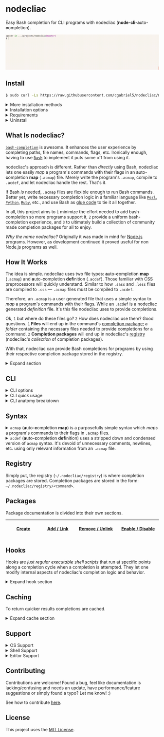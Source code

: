 # nodecliac

Easy Bash completion for CLI programs with nodecliac (**node**-**cli**-**a**uto-**c**ompletion).

<p align="center"><img src="./resources/images/nodecliac-completion.gif?raw=true" alt="nodecliac completion" title="nodecliac completion" width="auto"></p>

<!-- ##### Table of Contents

- [Install](#install-normal)
- [How It Works](#how-it-works)
- [Syntax](#syntax)
- [CLI](#cli)
- [Registry](#registry)
- [Hooks](#hooks)
- [Packages](#packages)
- [Support](#support)
- [Contributing](#contributing)
- [License](#license)
 -->

<a name="install-normal"></a>

## Install

<!-- Using `bash -s`: [https://stackoverflow.com/a/51854728] -->

```sh
$ sudo curl -Ls https://raw.githubusercontent.com/cgabriel5/nodecliac/master/install | bash -s && source ~/.bashrc
```

<!-- [https://stackoverflow.com/questions/17341122/link-and-execute-external-javascript-file-hosted-on-github] -->

<details><summary>More installation methods</summary>

<br>

**With** `curl` (_explicit defaults_):

```sh
$ sudo curl -Ls https://raw.githubusercontent.com/cgabriel5/nodecliac/master/install | bash -s -- --installer= --branch=master --rcfilepath=~/.bashrc && source ~/.bashrc
```

**With** `wget` (_defaults_):

```sh
$ sudo wget -qO- https://raw.githubusercontent.com/cgabriel5/nodecliac/master/install | bash -s && source ~/.bashrc
```

</details>

<details><summary>Installation options</summary>

<br>

- `--installer`: The installer to use. (default: `yarn` > `npm` > `binary`)
  - `yarn`: Uses [yarn](https://yarnpkg.com/en/) to install.
  - `npm`: Uses [Node.js](https://nodejs.org/en/)'s [npm](https://www.npmjs.com/get-npm) to install.
  - `binary`: Uses nodecliac's [Nim](https://nim-lang.org/) Linux/macOS CLI tools.
- `--branch`: An _existing_ nodecliac branch name to install. (default: `master`)
- `--rcfilepath`: `bashrc` file to install nodecliac to. (default: `~/.bashrc`)

</details>

<details>
  <summary>Requirements</summary>

<br>

- Node.js `8+`
  - Required if installing via `npm` or `yarn`.
- Perl `5+`
  - Runs needed Perl/Bash completion scripts.
  - Works in tandem with Bash shell scripts.
- Bash `4.3+`
  - Runs Bash completion scripts.
  - Works in tandem with Perl/Nim scripts.
  - `macOS`: Stock Bash is outdated (`v3.2`). Update via [Homebrew](https://brew.sh/) to [`v4.3+`](https://akrabat.com/upgrading-to-bash-4-on-macos/).
      </details>

<details><summary>Uninstall</summary>

<br>

```sh
$ nodecliac uninstall
```

If a custom rcfile path was used during install provide it again during uninstall.

```sh
$ nodecliac uninstall --rcfilepath=path/to/.bashrc
```

</details>

<!-- <details><summary>Download <a href="https://stackoverflow.com/a/4568323" target="_blank" rel="nofollow">specific branch</a></summary>

```sh
# yarn
$ yarn global add cgabriel5/nodecliac#BRANCH_NAME && nodecliac setup

# npm (requires sudo)
$ sudo npm i -g cgabriel5/nodecliac#BRANCH_NAME && nodecliac setup

# git
$ git clone -b BRANCH_NAME --single-branch https://github.com/cgabriel5/nodecliac.git
```

</details> -->

<a name="what-is-nodecliac"></a>

## What Is nodecliac?

[`bash-completion`](https://github.com/scop/bash-completion) is awesome. It enhances the user experience by completing paths, file names, commands, flags, etc. Ironically enough, having to use [`Bash`](https://www.gnu.org/software/bash/) to implement it puts some off from using it.

nodecliac's approach is different. Rather than _directly_ using Bash, nodecliac lets one easily _map_ a program's commands with their flags in an **a**uto-**c**ompletion **map** (`.acmap`) file. Merely write the program's `.acmap`, compile to `.acdef`, and let nodecliac handle the rest. That's it.

If Bash _is_ needed, `.acmap` files are flexible enough to run Bash commands. Better yet, write necessary completion logic in a familiar language like [`Perl`](https://www.perl.org/), [`Python`](https://www.python.org/), [`Ruby`](https://www.ruby-lang.org/en/), etc., and use Bash as [glue code](https://en.wikipedia.org/wiki/Scripting_language#Glue_languages) to tie it all together.

In all, this project aims to `1` minimize the effort needed to add bash-completion so more programs support it, `2` provide a uniform bash-completion experience, and `3` to ultimately build a collection of community made completion packages for all to enjoy.

_Why the name nodecliac?_ Originally it was made in mind for [Node.js](https://nodejs.org/en/) programs. However, as development continued it proved useful for non Node.js programs as well.

<a name="how-it-works"></a>

## How It Works

The idea is simple. nodecliac uses two file types: **a**uto-**c**ompletion **map** (`.acmap`) and **a**uto-**c**ompletion **def**inition (`.acdef`). Those familiar with CSS preprocessors will quickly understand. Similar to how `.sass` and `.less` files are compiled to `.css` &mdash; `.acmap` files must be compiled to `.acdef`.

Therefore, an `.acmap` is a user generated file that uses a simple syntax to _map_ a program's commands with their flags. While an `.acdef` is a nodecliac generated _definition_ file. It's this file nodecliac uses to provide completions.

Ok, `1` but where do these files go? `2` How does nodecliac use them? Good questions. `1` **Files** will end up in the command's [completion package](./docs/packages/creating.md); a _folder_ containing the necessary files needed to provide completions for a command. `2` **Completion packages** will end up in nodecliac's [registry](#registry) (nodecliac's _collection_ of completion packages).

With that, nodecliac can provide Bash completions for programs by using their respective completion package stored in the registry.

<details><summary>Expand section</summary>

<p align="center"><img src="./docs/diagrams/nodecliac_diagram.png?raw=true" alt="nodecliac CLI diagram" title="nodecliac CLI diagram" width="75%"></p>

With the program's [completion package created](https://github.com/cgabriel5/nodecliac/blob/docs/docs/packages/creating.md) and stored in the [registry](#registry) the following is possible:

1. **<kbd>Tab</kbd> key pressed**: Bash completion invokes nodecliac's completion function for the program.

2. **CLI input analysis**: Input is parsed for commands, flags, positional arguments, etc.

3. `.acdef` **lookup**: The program's `.acdef` is compared against the CLI input to return possible completions.

_Complete details/events are oversimplified and condensed to get the main points across._

</details>

<a name="cli"></a>

## CLI

<details>
  <summary>CLI options</summary>

###### Commands:

- Main:
  - [`make`](#cli-command-make)
  - [`format`](#cli-command-format)
- Helper:
  - [`cache`](#cli-command-cache)
  - [`setup`](#cli-command-setup)
  - [`status`](#cli-command-status)
  - [`uninstall`](#cli-command-uninstall)
  - [`print`](#cli-command-print)
  - [`registry`](#cli-command-registry)
- Package:
  - [`add`](#cli-command-add)
  - [`remove`](#cli-command-remove)
  - [`link`](#cli-command-link)
  - [`unlink`](#cli-command-unlink)
  - [`enable`](#cli-command-enable)
  - [`disable`](#cli-command-disable)

---

<a name="cli-command-make"></a>

<b><i>make</i></b>

> Compile `.acdef`.

- `--source=`: (**required**): Path to `.acmap` file.
- `--print`: Log output to console.

###### Usage

```sh
$ nodecliac make --source path/to/program.acmap # Compile .acmap file to .acdef.
```

<details><summary>Test/debugging flags (internal)</summary>

- `--trace`: Trace parsers (_for debugging_).
- `--test`: Log output without file headers (_for tests_).

</details>

---

<a name="cli-command-format"></a>

<b><i>format</i></b>

> Format (prettify) `.acmap` file.

- `--source=`: (**required**): Path to `.acmap` file.
- `--strip-comments`: Remove comments when formatting.
- `--indent="(s|t):Number"`: Formatting indentation string:
  - `s` for spaces or `t` for tabs followed by amount-per-indentation level.
    - `t:1`: Use 1 tab per indentation level (_default_).
    - `s:2`: Use 2 spaces per indentation level.
- `--print`: Log output to console.

###### Usage

```sh
# Prettify using 2 spaces per indentation level and print output.
$ nodecliac format --source path/to/program.acmap --print --indent "s:2"
```

<details><summary>Test/debugging flags (internal)</summary>

- `--trace`: Trace parsers (_for debugging_).
- `--test`: Log output without file headers (_for tests_).

</details>

---

<a name="cli-command-cache"></a>

<b><i>cache</i></b>

> Interact with nodecliac's [cache system](#caching).

- `--clear`: Clears cache.
- `--level=<level>`:
  - _Without_ argument it prints the current cache level.
  - _With_ argument it sets cache level to provide level.
    - Levels: `0`, `1`, `2`

###### Usage

```sh
$ nodecliac cache --clear # Clear cache.
$ nodecliac cache --level # Print cache level.
$ nodecliac cache --level 1 # Set cache level to 1.
```

---

<a name="cli-command-setup"></a>

<b><i>setup</i></b>

> Setup nodecliac.

- `--force`: (**required** _if nodecliac is already setup)_: Overwrites old nodecliac setup and installs anew.
- `--rcfilepath`: By default `~/.bashrc` is used. If another rcfile should be used provide its path.
- **Note**: Setup appends `ncliac=~/.nodecliac/src/main/init.sh; [ -f "$ncliac" ] && . "$ncliac";` to rcfile.

###### Usage

```sh
$ nodecliac setup # Setup nodecliac.
```

---

<a name="cli-command-status"></a>

<b><i>status</i></b>

> Returns status of nodecliac (enabled or disabled).

- `--enable`: Enables nodecliac.
- `--disable`: Disables nodecliac.

###### Usage

```sh
$ nodecliac status # Get nodecliac's status.
$ nodecliac status --enable # Enable nodecliac.
$ nodecliac status --disable # Disable nodecliac.
```

---

<a name="cli-command-uninstall"></a>

<b><i>uninstall</i></b>

> Uninstalls nodecliac.

- `--rcfilepath`: Path of rcfile used in setup to remove changes from.

###### Usage

```sh
$ nodecliac uninstall # Remove nodecliac.
```

---

<a name="cli-command-print"></a>

<b><i>print</i></b>

> Print acmap/def file contents for files in registry.

- `--command=`: Name of command (uses available packages in registry).
- **Note**: Command is rather pointless and is primarily used to showcase `command-string`s.

###### Usage

```sh
$ nodecliac print --command=<command> # Print .acdef for given command.
```

---

<a name="cli-command-registry"></a>

<b><i>registry</i></b>

> Lists packages in [registry](#registry).

- _No arguments_

###### Usage

```sh
$ nodecliac registry # Print packages in registry.
```

---

<a name="cli-command-add"></a>

<b><i>add</i></b>

> Adds package to registry.

- _No arguments_
- **Note**: Must be run in package root.

###### Usage

```sh
$ nodecliac add # Copies cwd folder (completion package) to registry.
```

---

<a name="cli-command-remove"></a>

<b><i>remove</i></b>

> Removes package(s) from registry.

- Takes n-amount of package names as arguments.
- `--all`: Removes all packages in registry.

###### Usage

```sh
$ nodecliac remove # Removes cwd folder (completion package) from registry.
$ nodecliac remove --all # Removes all packages from registry.
```

---

<a name="cli-command-link"></a>

<b><i>link</i></b>

> Creates soft [symbolic](https://linuxize.com/post/how-to-create-symbolic-links-in-linux-using-the-ln-command/) link of package in registry.

- _No arguments_
- **Note**: Must be run in package root.
- For use when developing a completion package.

###### Usage

```sh
$ nodecliac link # Symlinks cwd folder (completion package) to registry.
```

---

<a name="cli-command-unlink"></a>

<b><i>unlink</i></b>

> Alias to [`remove`](#cli-command-remove) command.

- See [`remove`](#cli-command-remove) command.

###### Usage

```sh
$ nodecliac unlink # Removes cwd folder (completion package) from registry.
$ nodecliac unlink --all # Removes all packages from registry.
```

---

<a name="cli-command-enable"></a>

<b><i>enable</i></b>

> Enables completions for package(s).

- Takes n-amount of package names as arguments.
- `--all`: Enables all packages in registry.

###### Usage

```sh
$ nodecliac enable # Enables disabled package(s).
$ nodecliac enable --all # Enables all disabled packages.
```

---

<a name="cli-command-disable"></a>

<b><i>disable</i></b>

> Disables completions for package(s).

- Takes n-amount of package names as arguments.
- `--all`: Disables all packages in registry.

###### Usage

```sh
$ nodecliac disable # Disables enabled package(s).
$ nodecliac disable --all # Disables all enabled packages.
```

---

</details>

<details><summary>CLI quick usage</summary>

#### Compile `.acmap` files to `.acdef`.

```sh
$ nodecliac make --source path/to/program.acmap
```

#### Prettify `.acmap` file

```sh
# Prettify using 2 spaces per indentation level and print output.
$ nodecliac format --source path/to/program.acmap --print --indent "s:2"
```

</details>

<details><summary>CLI anatomy breakdown</summary>

<br>

nodecliac assumes following CLI program [design](http://programmingpractices.blogspot.com/2008/04/anatomy-of-command-line.html) pathway:

- `program-name` → [`subcommands`](https://github.com/mosop/cli/wiki/Defining-Subcommands) → `short-flags`/`long-flags` → `positional-parameters`

```
$ program [subcommand ...] [-a | -b] [--a-opt <Number> | --b-opt <String>] [file ...]
  ^^^^^^^  ^^^^^^^^^^^^^^   ^^^^^^^   ^^^^^^^^^^^^^^^^^^^^^^^^^^^^^^^^^^^   ^^^^^^^^
     |            \             \                      |                   /
  CLI program's   Program        Program          Program long     Program's (flag-less)
  command.        subcommands.   short flags.     flags.           positional parameters.
```

</details>

<a name="syntax"></a>

## Syntax

<details>
  <summary><code>acmap</code> (<b>a</b>uto-<b>c</b>ompletion <b>map</b>) is a purposefully simple syntax which <i>maps</i> a program's commands to their flags in <code>.acmap</code> files.</summary>

###### Constructs:

- [Comments](#syntax-comments)
- [Settings](#syntax-settings)
- [Variables](#syntax-variables)
- [Command Chains](#syntax-cc)
- [Flags](#syntax-flags)

<a name="syntax-comments"></a>

#### Comments

- Comments begin with a number-sign (<code>#</code>) and continue to the end of the line.
- Whitespace indentation can precede a comment.
- Comments _must_ be on their _own_ line.
- Multi-line and trailing comments are _not_ supported.

```acmap
# This is a comment.
    # Whitespace can precede comment.
```

<a name="syntax-settings"></a>

#### Settings

- Settings begin with an at-sign (`@`) followed by the setting name.
- Setting values are assigned with `=` followed by the setting value.
- Any amount of whitespace before and after `=` is allowed.
- Whitespace indentation can precede a setting declaration.
- **Note**: Settings can be declared _anywhere_ within your `.acmap` file.
  - However, it's best if declared at the start of file to quickly spot them.

```acmap
# Available settings.
@compopt   = "default"
@filedir   = ""
@disable   = false
@placehold = true
```

###### Available Settings:

- `@compopt`: The [`comp-option`](https://gerardnico.com/lang/bash/edition/complete#o_comp-option) ([`-o`](https://www.thegeekstuff.com/2013/12/bash-completion-complete/)) value to provide bash-completion's [`complete`](https://www.gnu.org/software/bash/manual/html_node/Programmable-Completion-Builtins.html#Programmable-Completion-Builtins) function.
  - Values: `false` (no value), `true` (default: `false`)
- `@filedir`: The pattern to provide bash-completion's [`_filedir`](https://github.com/gftg85/bash-completion/blob/bb0e3a1777e387e7fd77c3abcaa379744d0d87b3/bash_completion#L549) function.
  - Values: A string value (i.e. `"@(pdf)"`). (default: `""`)
  - `_filedir` resources: [\[1\]](https://unix.stackexchange.com/a/463342), [\[2\]](https://unix.stackexchange.com/a/463336), [\[3\]](https://github.com/scop/bash-completion/blob/master/completions/java), [\[4\]](https://stackoverflow.com/a/23999768), [\[5\]](https://unix.stackexchange.com/a/190004), [\[6\]](https://unix.stackexchange.com/a/198025)
- `@disable`: Disables bash-completion for command.
  - Values: `false`, `true` (default: `false`)
- `@placehold`: Placehold long `.acdef` rows to provide faster file lookups.
  - Values: `false`, `true` (default: `false`)
  - **Note**: Used only when compiling `.acdef` files.

<a name="syntax-variables"></a>

#### Variables

- Variables begin with a dollar-sign (`$`) followed by the variable name.
- Variable name _must_ start with an underscore (`_`) or a letter (`a-zA-Z`).
- Variable values are assigned with `=` followed by the variable value.
- A variable's value must be enclosed with quotes.
- Any amount of whitespace before and after `=` is allowed.
- Whitespace indentation can precede a variable declaration.
- **Note**: Variables can be declared _anywhere_ within your `.acmap`.

```acmap
$scriptpath = "~/path/to/script1.sh"
$scriptpath="~/path/to/script2.sh"
$scriptpath    =   "~/path/to/script3.sh"

# Note: `$scriptpath` gets declared 3 times.
# It's final value is: "~/path/to/script3.sh"
```

<details>
  <summary>Variable Interpolation</summary>

#### Variable Interpolation

- Variables are intended to be used inside quoted strings.
- Interpolation has the following structure:
  - Start with `${` and close with `}`.
  - Any amount of space between opening/closing syntax is allowed.
  - The string between the closing/starting syntax is the variable name.

```acmap
$mainscript = "~/.nodecliac/registry/yarn/init.sh"

yarn.remove = default $("${mainscript} remove")
yarn.run = default $("${mainscript} run")
```

</details>

<a name="syntax-cc"></a>

#### Command Chains

- Commands/subcommands should be viewed as chains which read from left to right.
- They start with the CLI program's name, are followed by any commands/subcommands, and are dot (`.`) delimited.
- If a (sub)command happens to use a dot then simply escape the dot. Non escaped dots will be used as delimiters.
- Whitespace indentation can precede a command chain.

**Example**: Say the CLI program `program` has two commands `install` and `uninstall`. It's `.acmap` will be:

```acmap
program.install
program.uninstall
```

<details>
  <summary>Command default documentation</summary>

#### Command Chain Default

A command chain's `default` `command-string` (a runable shell command string) can be used to dynamically generate auto-completion items. This `command-string` is run when no completion items (commands/flags) are returned. Think of it as a fallback.

- Start by using the keyword `default` followed by a whitespace character.
- Follow that with the `command-string`:
  - A command string is denoted with starting `$(` and closing `)`.
  - The string between the closing/starting syntax is the `command-string`.
  - **Example**: `default $("./path/to/script.sh arg1 arg2")`

<details><summary>Command-string example</summary>

<br>

For example, say we are implementing an `.acmap` file for the dependency manager [yarn](https://yarnpkg.com/en/) and would like to return the names of installed packages when removing a package (i.e.`$ yarn remove...`). Essentially, we want to extract the `package.json`'s `dependency` and `devDependency` entries and supply them to nodecliac. Using a `command-string` one can run a script/shell command to do just that.

```acmap
yarn.remove = [
  # The command will run on '$ yarn remove [TAB]'. The script 'script.sh' should contain the
  # logic needed to parse package.json to return the installed (dev)dependency package names.
  default $("~/.nodecliac/registry/yarn/script.sh")
]
```

</details>

<details>
  <summary>Command-string escaping</summary>

<hr></hr>

#### Varying Levels Of Escaping.

- **Level 0**: Hypothetical `script.sh` with the following contents. _No extra escaping when running a script._

```sh
for f in ~/.nodecliac/registry/yarn/hooks/*.*; do
  [[ "${f##*/}" =~ ^(pre-parse)\.[a-zA-Z]+$ ]] && echo "$f"
done
```

- **Code Breakdown**

  - The code will loop over the `~/.nodecliac/registry/yarn/hooks` directory.
  - File names matching the pattern (`^(pre-parse).[a-zA-Z]+$`) will print to console.

- **Level 1**: If `bash` is one's default shell, copy/paste and run this one-liner in a Terminal:

```bash
for f in ~/.nodecliac/registry/yarn/hooks/*.*; do [[ "${f##*/}" =~ ^(pre-parse)\.[a-zA-Z]+$ ]] && echo "$f"; done
```

- **Level 2**: Now say we want to run the same line of code via `bash -c`. Run the following in a Terminal:

```bash
bash -c "for f in ~/.nodecliac/registry/yarn/hooks/*.*; do [[ \"\${f##*/}\" =~ ^(pre-parse)\\.[a-zA-Z]+$ ]] && echo \"\$f\"; done;"
```

- **Level 3**: How about using `Perl` to run `bash -c` to execute the command?

```bash
perl -e 'print `bash -c "for f in ~/.nodecliac/registry/yarn/hooks/*.*; do [[ \\\"\\\${f##*/}\\\" =~ ^(pre-parse)\\.[a-zA-Z]+\$ ]] && echo \"\\\$f\"; done;"`';
```

As shown, the more programs involved the more escaping required due to the string being passed from program to program. Escaping can get cumbersome. If so, running the code from a file will be the easiest alternative.

**Example**: Command-string escaping.

Now let's make a `command-string` to print all `.acdef` file names (without extension) in the nodecliac registry:

```bash
$ s="";for f in ~/.nodecliac/registry/*/*.acdef; do s="$s$f\n"; done; echo -e "$s" | LC_ALL=C perl -ne "print \"\$1\n\" while /(?! \/)([^\/]*)\.acdef$/g"
```

Using the following `.acmap` contents the `command-string` would be the following:

- **Note**: Ensure the `|` and `\` characters are escaped.

```acmap
# The escaped command-string.
$cmdstr = 's="";for f in ~/.nodecliac/registry/*/*.acdef; do s="$s$f\\n"; done; echo -e "$s" \| LC_ALL=C perl -ne "print \"\$1\\n\" while /(?! \\/)([^\\/]*)\\.acdef$/g"'

nodecliac.print = --command=$('${cmdstr}')
```

Compiling to `.acdef`, an `.acdef` file with the following contents will be generated:

```acdef
# DON'T EDIT FILE —— GENERATED: Mon Mar 02 2020 14:15:13 (1583187313)

 --
.print --command=|--command=$('s="";for f in ~/.nodecliac/registry/*/*.acdef; do s="$s$f\\n"; done; echo -e "$s" \| LC_ALL=C perl -ne "print \"\$1\\n\" while /(?! \\/)([^\\/]*)\\.acdef$/g"')
```

<hr></hr>

</details>

#### Ignoring Options

Letting the completion engine know an option should be ignored (not displayed) is simple. Merely prefix the option with an exclamation-mark (`!`). This is meant to be used when an option has already been used and therefore doesn't need to be shown again as a possible completion item.

**Note**: For more information about `command-string`s take a look at `acmap Syntax > Flags > Flag Variants > Flags (dynamic values)`. The section contains more details for `command-string`s like special character escaping caveats, dynamic/static arguments, and examples with their breakdowns. Keep in mind that the section uses the term `command-flag` due it being used for flags but `command-flag` and `command-string` are effectively the same thing — _just a runable shell command string_. The naming (`command-{string|flag}`) is based on its application (i.e. for command-chains or flags).

</details>

<a name="syntax-flags"></a>

#### Flags

To define flags we need to extend the [command chain](#command-chains) syntax.

- Flags are wrapped with `= [` and a closing `]`.
- The `= [` must be on the same line of the command chain.
- The closing `]` must be on its own line and man have any amount of indentation.

Building on the [command chain](#command-chains) section example, say the `install` command has the flags: `destination/d` and `force/f`. Code can be updated to:

```acmap
program.install = [
  --destination
  -d
  --force
  -f
]
program.uninstall
```

<details>
  <summary>Flag variants</summary>

#### Flags (user input)

- If flag requires user input append `=` to the flag.

```acmap
program.command = [
  --flag=
]
```

#### Flags (boolean)

- If flag is a switch (boolean) append a `?` to the flag to let the completion engine know the flag doesn't require value completion.

```acmap
program.command = [
  --flag?
]
```

#### Flags (multi-flag)

- Sometimes a flag can be supplied multiple times.
- Let the completion engine know this by using the multi-flag indicator `*`.

```acmap
program.command = [
  # Allow user to provide multiple file paths.
  --file=*

  # Hard-coded values.
  --colors=*(red green yellow)
]
```

#### Flags Values (one liner)

- This method should be used when the flag value list can be kept to a single line.
- **Note**: Values must be delimited with spaces.
- **Note**: When a flag has many values a [long form list](#flags-values-long-form) should be used for clarities sake.

```acmap
program.command = [
  # Supply 1, "2", false, 4 as hard-coded values.
  --flag=(1 "2" false 4)

  # If multiple values can be supplied to program use the multi-flag indicator '*'.
  # This allows --flag to be used multiple times until all values have been used.
  --flag=*(1 "2" false 4)
]
```

<a name="flags-values-long-form"></a>

#### Flags Values (long form)

- Flag long form lists are wrapped with starting `=(` and a closing `)`.
- The `=(` must be on the same line as the flag.
- The closing `)` must be on its own line and man have any amount of indentation.
- A flag value option starts with <code>- </code> (a hyphen + a space) followed by the value.
- Any amount of whitespace indentation can precede the flag value option <code>- </code> sequence.

```acmap
program.command = [
  --flag=(
    - 1
    - "2"
    - false
    - 4
  )

  # Allow flag to be used multiple times.
  --flag=*(
    - 1
    - "2"
    - false
    - 4
  )
]
program.uninstall
```

#### Flags (dynamic values)

Sometimes static values are not enough so a `command-flag` can be used. A `command-flag` is just a runnable shell command.

`command-flag` syntax:

- Begins with starting `$(`, followed by command, and ends with closing `)`.
- Output: a newline (`\n`) delimited list is expected.
  - Each completion item should be on its own line.
- Example: `$("cat ~/colors.text")`
- **Note**: Command must be quoted (double or single).

_static_ or _dynamic_ arguments may be provided.

- Example: `$("cat ~/colors.text", "!red", $"cat ~/names.text")`:
  - This provides the _static_ `!red` and _dynamic_ `cat ~/names.text` arguments.
  - `!red` will be argument `0` and the output of `cat ~/names.text` will be argument `1`.
- **Note**: _dynamic_ arguments must be dollar-sign prefixed (`$`).

**Escaping**: `$` and `|` are used internally so require escaping when used.

- `--flag=$("echo \$0-\$1", $"echo 'john'", "doe")`:
  - The `$`s in the command are escaped.
- `--flag=$("nodecliac registry \| grep -oP \"(?<=─ )([-a-z]*)\"")`:
  - The `|` gets escaped here.
  - **Note**: Inner quotes are also escaped like one would on the command-line.

**Example**: Showcases _dynamic_ and _static_ values.

```acmap
program.command = [
  # '*' denotes the flag is a multi-flag.
  --flag=*
  --flag=(
    - index.js
    - ':task:js'
    - "some-thing"
    # Dynamic values get combined with hard-coded values.
    - $("cat ~/values.text")
  )

  # Same as above.
  --flag=*(
    - index.js
    - ':task:js'
    - "some-thing"
    - $("cat ~/values.text")
  )
]
program.uninstall
```

</details>

</details>

<details>
  <summary><code>acdef</code> (<b>a</b>uto-<b>c</b>ompletion <b>def</b>inition) uses a stripped down and condensed version of <code>acmap</code> syntax. It's devoid of unnecessary comments, newlines, etc. using only relevant information from an <code>.acmap</code> file.</summary>

###### Constructs:

- [Header](#syntax-header)
- [Command/Flags](#syntax-command-flags)
- [Command Fallbacks](#syntax-command-fallbacks)
- [Placeholders](#syntax-placeholders)

#### `.acdef` Anatomy

The following example `.acdef` will be used to explain how to read `.acdef` files.

```acdef
# DON'T EDIT FILE —— GENERATED: Mon Mar 02 2020 14:15:13 (1583187313)

 --cache-folder|--check-files|--cwd|--disable-pnp
.access --
.add --audit|--dev|--exact|--ignore-workspace-root-check|--optional|--peer|--tilde
.autoclean --force|--init
.bin --
.cache --
.upgrade --caret|--exact|--latest|--pattern|--scope|--tilde
.why --
.workspace --
.workspaces --
.workspaces.info --
.workspaces.run --

.upgrade default $("~/.nodecliac/registry/command/scripts/init.sh upgrade")
.why default $("command list --depth=0 \| perl -wln -e \"/(?! ─ )([-\/_.@(?)a-zA-Z0-9]*)(?=\@)/ and print $&;\"")
.workspace default $("~/.nodecliac/registry/command/scripts/init.sh workspace")
.workspaces.run default $("~/.nodecliac/registry/command/scripts/init.sh run")
```

<a name="syntax-header"></a>

#### Header

- The first line is the file's header.
- It is the only comment in the document.
- It contains a warning to not modify the file and the file's creation information.

```acdef
# DON'T EDIT FILE —— GENERATED: Mon Mar 02 2020 14:15:13 (1583187313)

...
```

<a name="syntax-command-flags"></a>

#### Commands/Flags

- The following section contains the command-chains and their respective flags.
- Each line represents a _row_ which starts with the command chain and is followed by a single space.
- Whatever comes after the single space are the command's flags.
  - Flags are delimited by pipe (`|`) characters.
- Rows that do not have flags will contain two hyphens (`--`) after the single space character.

```acdef
...

 --cache-folder|--check-files|--cwd|--disable-pnp
.access --
.add --audit|--dev|--exact|--ignore-workspace-root-check|--optional|--peer|--tilde
.autoclean --force|--init
.bin --
.cache --
.upgrade --caret|--exact|--latest|--pattern|--scope|--tilde
.why --
.workspace --
.workspaces --
.workspaces.info --
.workspaces.run --

...
```

**Note**: Command chain lines, lines starting with a single space or a dot (`.`) character, have the program's name removed.
For example, the line `.workspaces.run --` can be viewed as `command.workspaces.run --`.

<a name="syntax-command-fallbacks"></a>

#### Command Fallbacks

- The bottom section of an `.acdef` file will contain any command chain fallbacks.

```acdef
...

.upgrade default $("~/.nodecliac/registry/command/scripts/init.sh upgrade")
.why default $("command list --depth=0 \| perl -wln -e \"/(?! ─ )([-\/_.@(?)a-zA-Z0-9]*)(?=\@)/ and print $&;\"")
.workspace default $("~/.nodecliac/registry/command/scripts/init.sh workspace")
.workspaces.run default $("~/.nodecliac/registry/command/scripts/init.sh run")
```

<a name="syntax-placeholders"></a>

#### Placeholders

- Depending how complex an `.acmap` is sometimes placeholders are needed. They are used internally to speed up reading, what would otherwise be large, `.acdef` files.
- Placeholder syntax:
  - Begin with `--p#` and are followed by a fixed number of hexadecimal characters.
  - **Example**: `--p#d2eef1`

The following example `.acdef` showcase placeholders.

```acdef
# DON'T EDIT FILE —— GENERATED: Thu Apr 09 2020 10:4:22 (1586451862)

 --help|--version
.buildIndex --p#07d43e
.c --p#07d43e
.cc --p#07d43e
.check --p#07d43e
.compile --p#07d43e
.compileToC --p#07d43e
.compileToCpp --p#07d43e
.compileToOC --p#07d43e
.cpp --p#07d43e
.ctags --p#07d43e
.doc --p#07d43e
.doc2 --p#07d43e
.dump --p#07d43e
.e --p#07d43e
.genDepend --p#07d43e
.js --p#07d43e
.jsondoc --p#07d43e
.objc --p#07d43e
.rst2html --p#07d43e
.rst2tex --p#07d43e
```

</details>

<a name="registry"></a>

## Registry

Simply put, the registry (`~/.nodecliac/registry`) is where completion packages are stored. Completion packages are stored in the form: `~/.nodecliac/registry/<command>`.

<a name="packages"></a>

## Packages

Package documentation is divided into their own sections.

<!-- Table formatting hack: [https://stackoverflow.com/a/51701842] -->

| <img width=220/> <br /> [Create](/docs/packages/creating.md) <img width=220/> | <img width=220/> <br /> [Add / Link](/docs/packages/adding.md) <img width=220/> | <img width=220/> <br /> [Remove / Unlink](/docs/packages/removing.md) <img width=220/> | <img width=220/> <br /> [Enable / Disable](/docs/packages/state.md) <img width=220/> |
| ----------------------------------------------------------------------------- | ------------------------------------------------------------------------------- | -------------------------------------------------------------------------------------- | ------------------------------------------------------------------------------------ |


<a name="hooks"></a>

## Hooks

Hooks are _just regular executable shell scripts_ that run at specific points along a completion cycle when a completion is attempted. They let one modify internal aspects of nodecliac's completion logic and behavior.

<details><summary>Expand hook section</summary>

#### Available Hooks

1. `hooks/pre-parse.sh`: Modifies select initialization variables before running [completion script](/src/scripts/ac).

#### `hooks/` Directory

In the command's completion package create a `hooks/` directory. All hook scripts will be stored here.

```sh
<command>/
  ├── <command>.acmap
  ├── <command>.acdef
  ├── .<command>.config.acdef
  └── hooks/
```

#### Environment Variables

Hook scripts are provided parsing information via environment variables.

<details><summary>Bash provided variables but exposed by nodecliac</summary>

<br>

- `NODECLIAC_COMP_LINE`: Original (unmodified) CLI input.
- `NODECLIAC_COMP_POINT`: Caret index when <kbd>Tab</kbd> key was pressed.

</details>

<details><summary>nodecliac provided variables</summary>

<br>

- `NODECLIAC_MAIN_COMMAND`: The command auto completion is being performed for.
- `NODECLIAC_COMMAND_CHAIN`: The parsed command chain.
- `NODECLIAC_LAST`: The last parsed word item.
  - **Note**: Last word item could be a _partial_ word item.
    - This happens when the <kbd>Tab</kbd> key gets pressed _within_ a word item. For example, take the following input:`$ program command`. If the<kbd>Tab</kbd> key was pressed like so: <code>\$ program comm<kbd>Tab</kbd>and</code>, the last word item is `comm`. Thus a _partial_ word with a remainder string of `and`. Resulting in finding completions for `comm`.
- `NODECLIAC_PREV`: The word item preceding the last word item.
- `NODECLIAC_INPUT`: CLI input from start to caret (<kbd>Tab</kbd> key press) index.
- `NODECLIAC_INPUT_ORIGINAL`: Original unmodified CLI input.
- `NODECLIAC_INPUT_REMAINDER`: CLI input from start to caret index.
- `NODECLIAC_LAST_CHAR`: Character before caret.
- `NODECLIAC_NEXT_CHAR`: Character after caret.
  - **Note**: If char is _not_ `''` (empty) then the last word item (`NODECLIAC_LAST`) is a _partial_ word.
- `NODECLIAC_COMP_LINE_LENGTH`: Original CLI input's length.
- `NODECLIAC_INPUT_LINE_LENGTH`: CLI input length from string beginning to caret position.
- `NODECLIAC_ARG_COUNT`: Amount of arguments parsed in `NODECLIAC_INPUT` string.
- `NODECLIAC_ARG_N`: Parsed arguments can be individually accessed with this variable.
  - First argument is `NODECLIAC_ARG_0` and will _always_ be the program's command.
  - Because input is variable all other arguments can be retrieved with a loop.
    - Use `NODECLIAC_ARG_COUNT` as max loop iteration.
  - **Example**: Given the CLI input: `$ yarn remove chalk prettier`
    - Arguments would be:
      - `NODECLIAC_ARG_0`: `yarn`
      - `NODECLIAC_ARG_1`: `remove`
      - `NODECLIAC_ARG_2`: `chalk`
      - `NODECLIAC_ARG_3`: `prettier`
- `NODECLIAC_USED_DEFAULT_POSITIONAL_ARGS`: Collected positional arguments.

</details>

#### Writing Hook Script

Take yarn's [`pre-parse.sh`](/resources/packages/yarn/hooks/pre-parse.sh) script as an example:

```sh
#!/bin/bash

# Initialization variables:
#
# cline    # CLI input.
# cpoint   # Index of caret position when [TAB] key was pressed.
# command  # Program for which completions are for.
# acdef    # The command's .acdef file contents.

output="$("$HOME/.nodecliac/registry/$command/hooks/pre-parse.pl" "$cline")"

# 1st line is the modified CLI (workspace) input.
read -r firstline <<< "$output"
[[ -n "$firstline" ]] && cline="$firstline"

# Remaining lines are package.json's script entries.
len="${#firstline}"; [[ ! "$len" ]] || len=1
addon="${output:$len}"; [[ -n "$addon" ]] && acdef+=$'\n'"$addon"
```

- The Bash script is [glue code](https://en.wikipedia.org/wiki/Scripting_language#Glue_languages). It runs the Perl script [`pre-parse.pl`](/resources/packages/yarn/hooks/pre-parse.pl) to retrieve the cwd `package.json` `scripts` and determine whether yarn is being used in a workspace.
- Using the Perl script's output the Bash script overwrites the `cline` variable and appends the `package.json` `scripts` to the `acdef` variable. Adding them as their [own commands](https://yarnpkg.com/en/docs/cli/run#toc-yarn-run).
- nodecliac uses the new values to determine completions.

</details>

<a name="caching"></a>

## Caching

To return quicker results completions are cached.

<details><summary>Expand cache section</summary>

##### Cache Levels:

- `0`: No caching.
- `1`: Cache all but `command-string` (dynamic) completions. (`default`)
- `2`: Cache everything.

```sh
$ nodecliac cache --clear # Clear cache.
$ nodecliac cache --level 0 # Turn cache off.
```

</details>

<a name="support"></a>

## Support

<details><summary>OS Support</summary>

<!-- #### OS Support -->

- Made using Node.js `v8.16.0` on a Linux machine running `Ubuntu 16.04.5 LTS`.
- Tested and working on:
  - `macOS Mojave (v10.14.4)`.
  - `Windows 10 - Untested`.

</details>

<details><summary>Shell Support</summary>

<!-- #### Shell Support -->

- nodecliac only works with Bash.
- Support for other shells (Zsh, Fish, etc.) may be added with increased usage.

</details>

<details><summary>Editor Support</summary>

<!-- #### Editor Support (Syntax Highlighting) -->

- `.acmap`/`.acdef` [grammar packages](/resources/editors) available for [Sublime Text 3](https://www.sublimetext.com/3), [VSCode](https://code.visualstudio.com/), and [Atom](https://atom.io/) text editors.
- **Note**: `README.md` files are found next to each package explaining how to install it.
- Packages are stored under [`resources/editors`](/resources/editors).

</details>

<a name="contributing"></a>

## Contributing

Contributions are welcome! Found a bug, feel like documentation is lacking/confusing and needs an update, have performance/feature suggestions or simply found a typo? Let me know! :)

See how to contribute [here](/CONTRIBUTING.md).

<a name="license"></a>

## License

This project uses the [MIT License](/LICENSE.txt).
